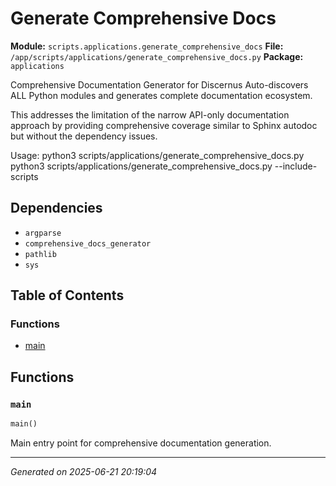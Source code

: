 # Generate Comprehensive Docs

**Module:** `scripts.applications.generate_comprehensive_docs`
**File:** `/app/scripts/applications/generate_comprehensive_docs.py`
**Package:** `applications`

Comprehensive Documentation Generator for Discernus
Auto-discovers ALL Python modules and generates complete documentation ecosystem.

This addresses the limitation of the narrow API-only documentation approach
by providing comprehensive coverage similar to Sphinx autodoc but without
the dependency issues.

Usage:
    python3 scripts/applications/generate_comprehensive_docs.py
    python3 scripts/applications/generate_comprehensive_docs.py --include-scripts

## Dependencies

- `argparse`
- `comprehensive_docs_generator`
- `pathlib`
- `sys`

## Table of Contents

### Functions
- [main](#main)

## Functions

### `main`
```python
main()
```

Main entry point for comprehensive documentation generation.

---

*Generated on 2025-06-21 20:19:04*